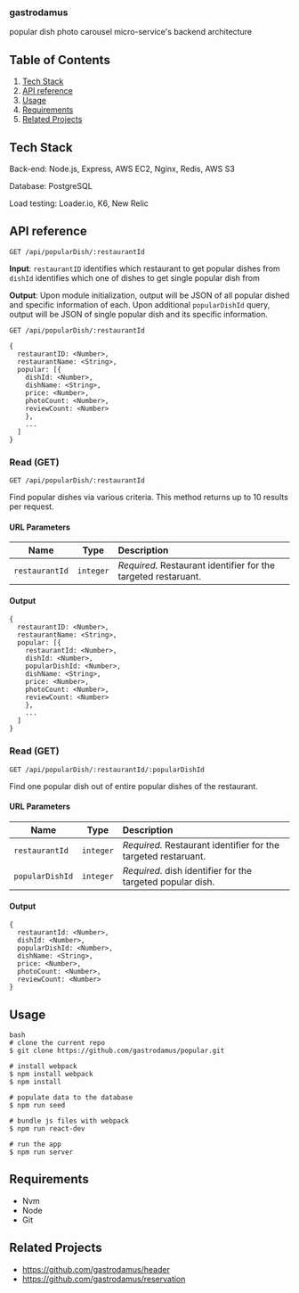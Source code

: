 ### gastrodamus
popular dish photo carousel micro-service's backend architecture

## Table of Contents
 1. [Tech Stack](#tech-stack)
 2. [API reference](#api)
 3. [Usage](#usage)
 4. [Requirements](#requirements)
 5. [Related Projects](#related-projects)
 
## Tech Stack

Back-end: Node.js, Express, AWS EC2, Nginx, Redis, AWS S3

Database: PostgreSQL

Load testing: Loader.io, K6, New Relic

## API reference

`GET /api/popularDish/:restaurantId`


**Input**: `restaurantID` identifies which restaurant to get popular dishes from
            `dishId` identifies which one of dishes to get single popular dish from 

**Output**: Upon module initialization, output will be JSON of all popular dished and specific information of each.
            Upon additional `popularDishId` query, output will be JSON of single popular dish and its specific information.

`GET /api/popularDish/:restaurantId`

```
{
  restaurantID: <Number>,
  restaurantName: <String>,
  popular: [{
    dishId: <Number>,
    dishName: <String>,
    price: <Number>,
    photoCount: <Number>,
    reviewCount: <Number>
    },
    ...
  ]
}
```


### Read (GET)

`GET /api/popularDish/:restaurantId`

Find popular dishes via various criteria. This method returns up to 10 results per request.

#### URL Parameters

| Name             | Type          | Description                                                            |
| ---------------- |:-------------:| :----------------------------------------------------------------------|
| `restaurantId`   | `integer`     | *Required.* Restaurant identifier for the targeted restaruant.         |

#### Output

```
{
  restaurantID: <Number>,
  restaurantName: <String>,
  popular: [{
    restaurantId: <Number>,
    dishId: <Number>,
    popularDishId: <Number>,
    dishName: <String>,
    price: <Number>,
    photoCount: <Number>,
    reviewCount: <Number>
    },
    ...
  ]
}
```

### Read (GET)

`GET /api/popularDish/:restaurantId/:popularDishId`

Find one popular dish out of entire popular dishes of the restaurant.

#### URL Parameters

| Name             | Type          | Description                                                            |
| ---------------- |:-------------:| :----------------------------------------------------------------------|
| `restaurantId`   | `integer`     | *Required.* Restaurant identifier for the targeted restaruant.         |
| `popularDishId`  | `integer`     | *Required.* dish identifier for the targeted popular dish.             |

#### Output

```
{           
  restaurantId: <Number>,
  dishId: <Number>,
  popularDishId: <Number>,
  dishName: <String>,
  price: <Number>,
  photoCount: <Number>,
  reviewCount: <Number>
}
```

## Usage
```
bash
# clone the current repo
$ git clone https://github.com/gastrodamus/popular.git

# install webpack
$ npm install webpack
$ npm install

# populate data to the database
$ npm run seed

# bundle js files with webpack
$ npm run react-dev

# run the app
$ npm run server
```


## Requirements

- Nvm
- Node
- Git

## Related Projects

  - https://github.com/gastrodamus/header
  - https://github.com/gastrodamus/reservation

